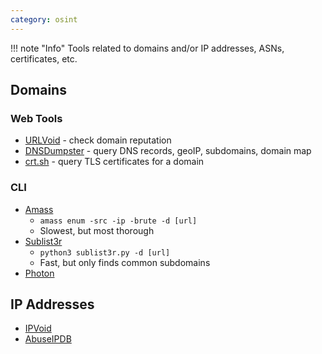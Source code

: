 ```yaml
---
category: osint
---
```

!!! note "Info"
	Tools related to domains and/or IP addresses, ASNs, certificates, etc.

## Domains
### Web Tools
- [URLVoid](https://urlvoid.com) - check domain reputation
- [DNSDumpster](https://dnsdumpster.com/) - query DNS records, geoIP, subdomains, domain map
- [crt.sh](https://crt.sh) - query TLS certificates for a domain
### CLI
- [Amass](https://github.com/owasp-amass/amass)
	- `amass enum -src -ip -brute -d [url]`
	- Slowest, but most thorough
- [Sublist3r](https://github.com/aboul3la/Sublist3r)
	- `python3 sublist3r.py -d [url]`
	- Fast, but only finds common subdomains
- [Photon](https://github.com/s0md3v/Photon)

## IP Addresses
- [IPVoid](https://ipvoid.com)
- [AbuseIPDB](https://abuseipdb.com)